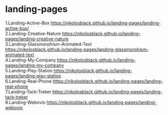# landing-pages
1.Landing-Active-Box https://nikolosblack.github.io/landing-pages/landing-active-box/ <br>
2.Landing-Creative-Nature https://nikolosblack.github.io/landing-pages/landing-creative-nature <br>
3.Landing-Glassmorphism-Animated-Text https://nikolosblack.github.io/landing-pages/landing-glassmorphism-animated-text <br>
4.Landing-My-Company https://nikolosblack.github.io/landing-pages/landing-my-company <br>
5.Landing-Play-Station https://nikolosblack.github.io/landing-pages/landing-play-station <br>
6.Landing-Real-Phone https://nikolosblack.github.io/landing-pages/landing-real-phone <br>
7.Landing-Tack-Treker https://nikolosblack.github.io/landing-pages/landing-tack-treker <br>
8.Landing-Webovio https://nikolosblack.github.io/landing-pages/landing-webovio
